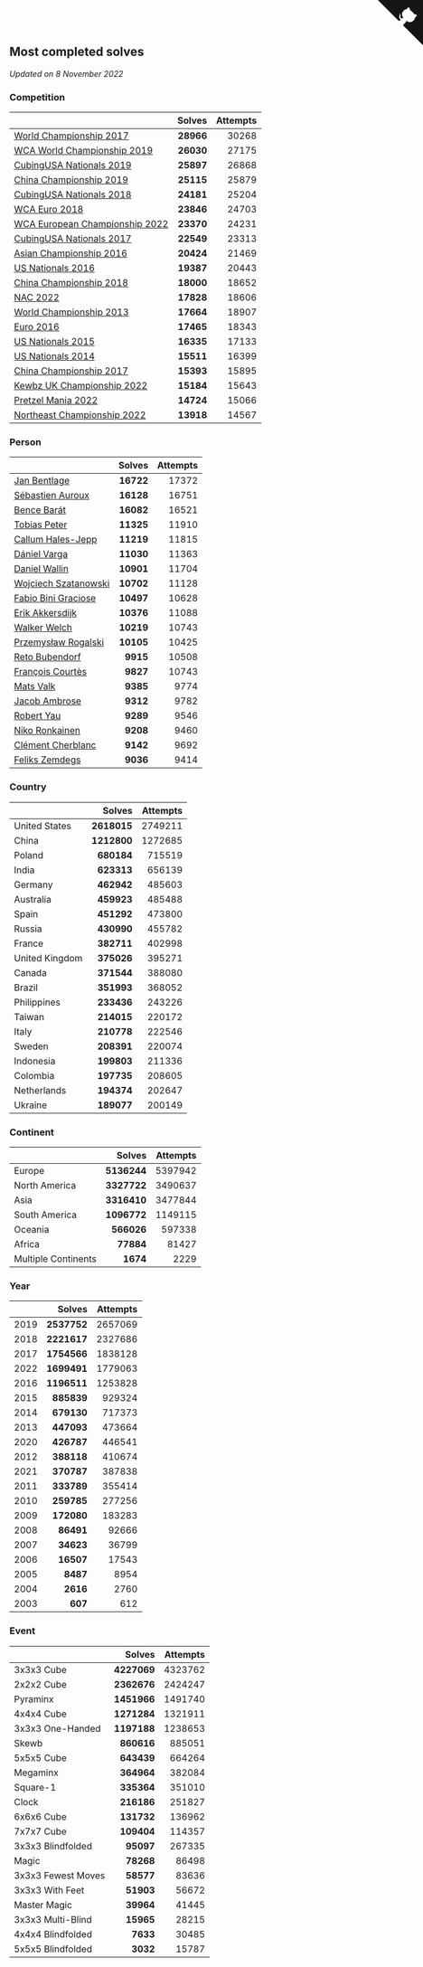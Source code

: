 ## Most completed solves

*Updated on  8 November 2022*


### Competition

|  | Solves | Attempts |
| :--- | ---: | ---: |
| [World Championship 2017](https://www.worldcubeassociation.org/competitions/WC2017) | **28966** | 30268 |
| [WCA World Championship 2019](https://www.worldcubeassociation.org/competitions/WC2019) | **26030** | 27175 |
| [CubingUSA Nationals 2019](https://www.worldcubeassociation.org/competitions/CubingUSANationals2019) | **25897** | 26868 |
| [China Championship 2019](https://www.worldcubeassociation.org/competitions/ChinaChampionship2019) | **25115** | 25879 |
| [CubingUSA Nationals 2018](https://www.worldcubeassociation.org/competitions/CubingUSANationals2018) | **24181** | 25204 |
| [WCA Euro 2018](https://www.worldcubeassociation.org/competitions/Euro2018) | **23846** | 24703 |
| [WCA European Championship 2022](https://www.worldcubeassociation.org/competitions/Euro2022) | **23370** | 24231 |
| [CubingUSA Nationals 2017](https://www.worldcubeassociation.org/competitions/CubingUSANationals2017) | **22549** | 23313 |
| [Asian Championship 2016](https://www.worldcubeassociation.org/competitions/AsianChampionship2016) | **20424** | 21469 |
| [US Nationals 2016](https://www.worldcubeassociation.org/competitions/USNationals2016) | **19387** | 20443 |
| [China Championship 2018](https://www.worldcubeassociation.org/competitions/ChinaChampionship2018) | **18000** | 18652 |
| [NAC 2022](https://www.worldcubeassociation.org/competitions/NAC2022) | **17828** | 18606 |
| [World Championship 2013](https://www.worldcubeassociation.org/competitions/WC2013) | **17664** | 18907 |
| [Euro 2016](https://www.worldcubeassociation.org/competitions/Euro2016) | **17465** | 18343 |
| [US Nationals 2015](https://www.worldcubeassociation.org/competitions/USNationals2015) | **16335** | 17133 |
| [US Nationals 2014](https://www.worldcubeassociation.org/competitions/USNationals2014) | **15511** | 16399 |
| [China Championship 2017](https://www.worldcubeassociation.org/competitions/ChinaChampionship2017) | **15393** | 15895 |
| [Kewbz UK Championship 2022](https://www.worldcubeassociation.org/competitions/KewbzUKChampionship2022) | **15184** | 15643 |
| [Pretzel Mania 2022](https://www.worldcubeassociation.org/competitions/PretzelMania2022) | **14724** | 15066 |
| [Northeast Championship 2022](https://www.worldcubeassociation.org/competitions/NortheastChampionship2022) | **13918** | 14567 |

### Person

|  | Solves | Attempts |
| :--- | ---: | ---: |
| [Jan Bentlage](https://www.worldcubeassociation.org/persons/2010BENT01) | **16722** | 17372 |
| [Sébastien Auroux](https://www.worldcubeassociation.org/persons/2008AURO01) | **16128** | 16751 |
| [Bence Barát](https://www.worldcubeassociation.org/persons/2008BARA01) | **16082** | 16521 |
| [Tobias Peter](https://www.worldcubeassociation.org/persons/2014PETE03) | **11325** | 11910 |
| [Callum Hales-Jepp](https://www.worldcubeassociation.org/persons/2012HALE01) | **11219** | 11815 |
| [Dániel Varga](https://www.worldcubeassociation.org/persons/2008VARG01) | **11030** | 11363 |
| [Daniel Wallin](https://www.worldcubeassociation.org/persons/2013WALL03) | **10901** | 11704 |
| [Wojciech Szatanowski](https://www.worldcubeassociation.org/persons/2011SZAT01) | **10702** | 11128 |
| [Fabio Bini Graciose](https://www.worldcubeassociation.org/persons/2010GRAC02) | **10497** | 10628 |
| [Erik Akkersdijk](https://www.worldcubeassociation.org/persons/2005AKKE01) | **10376** | 11088 |
| [Walker Welch](https://www.worldcubeassociation.org/persons/2011WELC01) | **10219** | 10743 |
| [Przemysław Rogalski](https://www.worldcubeassociation.org/persons/2013ROGA02) | **10105** | 10425 |
| [Reto Bubendorf](https://www.worldcubeassociation.org/persons/2012BUBE01) | **9915** | 10508 |
| [François Courtès](https://www.worldcubeassociation.org/persons/2008COUR01) | **9827** | 10743 |
| [Mats Valk](https://www.worldcubeassociation.org/persons/2007VALK01) | **9385** | 9774 |
| [Jacob Ambrose](https://www.worldcubeassociation.org/persons/2010AMBR01) | **9312** | 9782 |
| [Robert Yau](https://www.worldcubeassociation.org/persons/2009YAUR01) | **9289** | 9546 |
| [Niko Ronkainen](https://www.worldcubeassociation.org/persons/2010RONK01) | **9208** | 9460 |
| [Clément Cherblanc](https://www.worldcubeassociation.org/persons/2014CHER05) | **9142** | 9692 |
| [Feliks Zemdegs](https://www.worldcubeassociation.org/persons/2009ZEMD01) | **9036** | 9414 |

### Country

|  | Solves | Attempts |
| :--- | ---: | ---: |
| United States | **2618015** | 2749211 |
| China | **1212800** | 1272685 |
| Poland | **680184** | 715519 |
| India | **623313** | 656139 |
| Germany | **462942** | 485603 |
| Australia | **459923** | 485488 |
| Spain | **451292** | 473800 |
| Russia | **430990** | 455782 |
| France | **382711** | 402998 |
| United Kingdom | **375026** | 395271 |
| Canada | **371544** | 388080 |
| Brazil | **351993** | 368052 |
| Philippines | **233436** | 243226 |
| Taiwan | **214015** | 220172 |
| Italy | **210778** | 222546 |
| Sweden | **208391** | 220074 |
| Indonesia | **199803** | 211336 |
| Colombia | **197735** | 208605 |
| Netherlands | **194374** | 202647 |
| Ukraine | **189077** | 200149 |

### Continent

|  | Solves | Attempts |
| :--- | ---: | ---: |
| Europe | **5136244** | 5397942 |
| North America | **3327722** | 3490637 |
| Asia | **3316410** | 3477844 |
| South America | **1096772** | 1149115 |
| Oceania | **566026** | 597338 |
| Africa | **77884** | 81427 |
| Multiple Continents | **1674** | 2229 |

### Year

|  | Solves | Attempts |
| :--- | ---: | ---: |
| 2019 | **2537752** | 2657069 |
| 2018 | **2221617** | 2327686 |
| 2017 | **1754566** | 1838128 |
| 2022 | **1699491** | 1779063 |
| 2016 | **1196511** | 1253828 |
| 2015 | **885839** | 929324 |
| 2014 | **679130** | 717373 |
| 2013 | **447093** | 473664 |
| 2020 | **426787** | 446541 |
| 2012 | **388118** | 410674 |
| 2021 | **370787** | 387838 |
| 2011 | **333789** | 355414 |
| 2010 | **259785** | 277256 |
| 2009 | **172080** | 183283 |
| 2008 | **86491** | 92666 |
| 2007 | **34623** | 36799 |
| 2006 | **16507** | 17543 |
| 2005 | **8487** | 8954 |
| 2004 | **2616** | 2760 |
| 2003 | **607** | 612 |

### Event

|  | Solves | Attempts |
| :--- | ---: | ---: |
| 3x3x3 Cube | **4227069** | 4323762 |
| 2x2x2 Cube | **2362676** | 2424247 |
| Pyraminx | **1451966** | 1491740 |
| 4x4x4 Cube | **1271284** | 1321911 |
| 3x3x3 One-Handed | **1197188** | 1238653 |
| Skewb | **860616** | 885051 |
| 5x5x5 Cube | **643439** | 664264 |
| Megaminx | **364964** | 382084 |
| Square-1 | **335364** | 351010 |
| Clock | **216186** | 251827 |
| 6x6x6 Cube | **131732** | 136962 |
| 7x7x7 Cube | **109404** | 114357 |
| 3x3x3 Blindfolded | **95097** | 267335 |
| Magic | **78268** | 86498 |
| 3x3x3 Fewest Moves | **58577** | 83636 |
| 3x3x3 With Feet | **51903** | 56672 |
| Master Magic | **39964** | 41445 |
| 3x3x3 Multi-Blind | **15965** | 28215 |
| 4x4x4 Blindfolded | **7633** | 30485 |
| 5x5x5 Blindfolded | **3032** | 15787 |


<a href="https://github.com/JustinTimeCuber/wca_statistics" class="github-corner" aria-label="View source on Github"><svg width="80" height="80" viewBox="0 0 250 250" style="fill:#151513; color:#fff; position: absolute; top: 0; border: 0; right: 0;" aria-hidden="true"><path d="M0,0 L115,115 L130,115 L142,142 L250,250 L250,0 Z"></path><path d="M128.3,109.0 C113.8,99.7 119.0,89.6 119.0,89.6 C122.0,82.7 120.5,78.6 120.5,78.6 C119.2,72.0 123.4,76.3 123.4,76.3 C127.3,80.9 125.5,87.3 125.5,87.3 C122.9,97.6 130.6,101.9 134.4,103.2" fill="currentColor" style="transform-origin: 130px 106px;" class="octo-arm"></path><path d="M115.0,115.0 C114.9,115.1 118.7,116.5 119.8,115.4 L133.7,101.6 C136.9,99.2 139.9,98.4 142.2,98.6 C133.8,88.0 127.5,74.4 143.8,58.0 C148.5,53.4 154.0,51.2 159.7,51.0 C160.3,49.4 163.2,43.6 171.4,40.1 C171.4,40.1 176.1,42.5 178.8,56.2 C183.1,58.6 187.2,61.8 190.9,65.4 C194.5,69.0 197.7,73.2 200.1,77.6 C213.8,80.2 216.3,84.9 216.3,84.9 C212.7,93.1 206.9,96.0 205.4,96.6 C205.1,102.4 203.0,107.8 198.3,112.5 C181.9,128.9 168.3,122.5 157.7,114.1 C157.9,116.9 156.7,120.9 152.7,124.9 L141.0,136.5 C139.8,137.7 141.6,141.9 141.8,141.8 Z" fill="currentColor" class="octo-body"></path></svg></a><style>.github-corner:hover .octo-arm{animation:octocat-wave 560ms ease-in-out}@keyframes octocat-wave{0%,100%{transform:rotate(0)}20%,60%{transform:rotate(-25deg)}40%,80%{transform:rotate(10deg)}}@media (max-width:500px){.github-corner:hover .octo-arm{animation:none}.github-corner .octo-arm{animation:octocat-wave 560ms ease-in-out}}</style>

